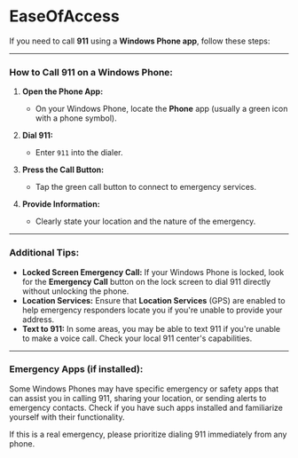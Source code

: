 # EaseOfAccess

If you need to call **911** using a **Windows Phone app**, follow these steps:

---

### **How to Call 911 on a Windows Phone:**
1. **Open the Phone App:**
   - On your Windows Phone, locate the **Phone** app (usually a green icon with a phone symbol).

2. **Dial 911:**
   - Enter `911` into the dialer.

3. **Press the Call Button:**
   - Tap the green call button to connect to emergency services.

4. **Provide Information:**
   - Clearly state your location and the nature of the emergency.

---

### **Additional Tips:**
- **Locked Screen Emergency Call:** If your Windows Phone is locked, look for the **Emergency Call** button on the lock screen to dial 911 directly without unlocking the phone.
- **Location Services:** Ensure that **Location Services** (GPS) are enabled to help emergency responders locate you if you're unable to provide your address.
- **Text to 911:** In some areas, you may be able to text 911 if you're unable to make a voice call. Check your local 911 center's capabilities.

---

### **Emergency Apps (if installed):**
Some Windows Phones may have specific emergency or safety apps that can assist you in calling 911, sharing your location, or sending alerts to emergency contacts. Check if you have such apps installed and familiarize yourself with their functionality.

If this is a real emergency, please prioritize dialing 911 immediately from any phone.

